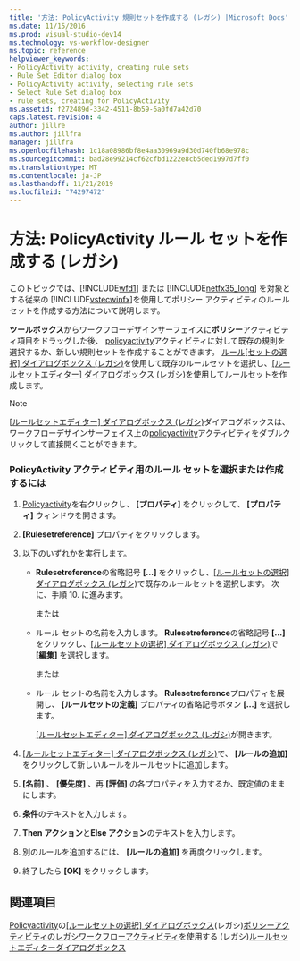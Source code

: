 ```yaml
---
title: '方法: PolicyActivity 規則セットを作成する (レガシ) |Microsoft Docs'
ms.date: 11/15/2016
ms.prod: visual-studio-dev14
ms.technology: vs-workflow-designer
ms.topic: reference
helpviewer_keywords:
- PolicyActivity activity, creating rule sets
- Rule Set Editor dialog box
- PolicyActivity activity, selecting rule sets
- Select Rule Set dialog box
- rule sets, creating for PolicyActivity
ms.assetid: f272489d-3342-4511-8b59-6a0fd7a42d70
caps.latest.revision: 4
author: jillre
ms.author: jillfra
manager: jillfra
ms.openlocfilehash: 1c18a08986bf8e4aa30969a9d30d740fb68e978c
ms.sourcegitcommit: bad28e99214cf62cfbd1222e8cb5ded1997d7ff0
ms.translationtype: MT
ms.contentlocale: ja-JP
ms.lasthandoff: 11/21/2019
ms.locfileid: "74297472"
---
```

# <a name="how-to-create-a-policyactivity-rule-set-legacy"></a>方法: PolicyActivity ルール セットを作成する (レガシ)
このトピックでは、[!INCLUDE[wfd1](../includes/wfd1-md.md)] または [!INCLUDE[netfx35_long](../includes/netfx35-long-md.md)] を対象とする従来の [!INCLUDE[vstecwinfx](../includes/vstecwinfx-md.md)]を使用してポリシー アクティビティのルール セットを作成する方法について説明します。

 **ツールボックス**からワークフローデザインサーフェイスに**ポリシー**アクティビティ項目をドラッグした後、 [policyactivity](https://go.microsoft.com/fwlink?LinkID=65019)アクティビティに対して既存の規則を選択するか、新しい規則セットを作成することができます。 [ルール[セットの選択] ダイアログボックス (レガシ)](../workflow-designer/select-rule-set-dialog-box-legacy.md)を使用して既存のルールセットを選択し、[[ルールセットエディター] ダイアログボックス (レガシ)](../workflow-designer/rule-set-editor-dialog-box-legacy.md)を使用してルールセットを作成します。

> [!NOTE]
> [[ルールセットエディター] ダイアログボックス (レガシ)](../workflow-designer/rule-set-editor-dialog-box-legacy.md)ダイアログボックスは、ワークフローデザインサーフェイス上の[policyactivity](https://go.microsoft.com/fwlink?LinkID=65019)アクティビティをダブルクリックして直接開くことができます。

### <a name="to-select-or-create-a-rule-set-for-a-policyactivity-activity"></a>PolicyActivity アクティビティ用のルール セットを選択または作成するには

1. [Policyactivity](https://go.microsoft.com/fwlink?LinkID=65019)を右クリックし、 **[プロパティ]** をクリックして、 **[プロパティ]** ウィンドウを開きます。

2. **[Rulesetreference]** プロパティをクリックします。

3. 以下のいずれかを実行します。

    - **Rulesetreference**の省略記号 **[...]** をクリックし、[[ルールセットの選択] ダイアログボックス (レガシ)](../workflow-designer/select-rule-set-dialog-box-legacy.md)で既存のルールセットを選択します。 次に、手順 10. に進みます。

         または

    - ルール セットの名前を入力します。 **Rulesetreference**の省略記号 **[...]** をクリックし、[[ルールセットの選択] ダイアログボックス (レガシ)](../workflow-designer/select-rule-set-dialog-box-legacy.md)で **[編集]** を選択します。

         または

    - ルール セットの名前を入力します。 **Rulesetreference**プロパティを展開し、 **[ルールセットの定義]** プロパティの省略記号ボタン **[...]** を選択します。

         [[ルールセットエディター] ダイアログボックス (レガシ)](../workflow-designer/rule-set-editor-dialog-box-legacy.md)が開きます。

4. [[ルールセットエディター] ダイアログボックス (レガシ)](../workflow-designer/rule-set-editor-dialog-box-legacy.md)で、 **[ルールの追加]** をクリックして新しいルールをルールセットに追加します。

5. **[名前]** 、 **[優先度]** 、再 **[評価]** の各プロパティを入力するか、既定値のままにします。

6. **条件**のテキストを入力します。

7. **Then アクション**と**Else アクション**のテキストを入力します。

8. 別のルールを追加するには、 **[ルールの追加]** を再度クリックします。

9. 終了したら **[OK]** をクリックします。

## <a name="see-also"></a>関連項目
 [Policyactivity](https://go.microsoft.com/fwlink?LinkID=65019)の[[ルールセットの選択] ダイアログボックス](../workflow-designer/select-rule-set-dialog-box-legacy.md)(レガシ)[ポリシーアクティビティの](https://go.microsoft.com/fwlink?LinkID=65004)[レガシワークフローアクティビティ](../workflow-designer/legacy-workflow-activities.md)を使用する (レガシ)[ルールセットエディターダイアログボックス](../workflow-designer/rule-set-editor-dialog-box-legacy.md)